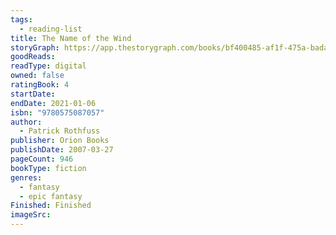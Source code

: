 ```yaml
---
tags:
  - reading-list
title: The Name of the Wind
storyGraph: https://app.thestorygraph.com/books/bf400485-af1f-475a-bada-b111af99ac20
goodReads:
readType: digital
owned: false
ratingBook: 4
startDate:
endDate: 2021-01-06
isbn: "9780575087057"
author:
  - Patrick Rothfuss
publisher: Orion Books
publishDate: 2007-03-27
pageCount: 946
bookType: fiction
genres:
  - fantasy
  - epic fantasy
Finished: Finished
imageSrc:
---
```

